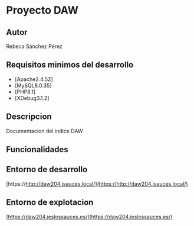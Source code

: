 # Proyecto DAW
## Autor
Rebeca Sánchez Pérez
## Requisitos minimos del desarrollo
- [Apache2.4.52]
- [MySQL8.0.35]
- [PHP8.1]
- [XDebug3.1.2]
## Descripcion
Documentacion del indice DAW
## Funcionalidades
## Entorno de desarrollo
[https://http://daw204.isauces.local/](https://http://daw204.isauces.local/)
## Entorno de explotacion
[https://daw204.ieslossauces.es/](https://daw204.ieslossauces.es/)